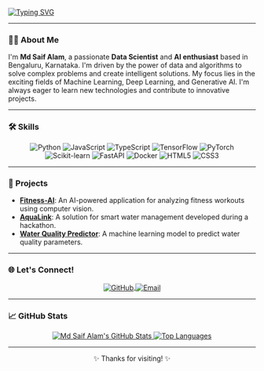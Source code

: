 [![Typing SVG](https://readme-typing-svg.demolab.com?font=Poppins&size=28&duration=3000&pause=500&color=00DBDE&center=true&vCenter=true&width=600&lines=Hello+I'm+Md+Saif+Alam)](https://git.io/typing-svg)

---

### 👨‍💻 About Me

I'm **Md Saif Alam**, a passionate **Data Scientist** and **AI enthusiast** based in Bengaluru, Karnataka. I'm driven by the power of data and algorithms to solve complex problems and create intelligent solutions. My focus lies in the exciting fields of Machine Learning, Deep Learning, and Generative AI. I'm always eager to learn new technologies and contribute to innovative projects.

---

### 🛠️ Skills

<p align="center">
  <img src="https://img.shields.io/badge/Python-3776AB?style=for-the-badge&logo=python&logoColor=white" alt="Python">
  <img src="https://img.shields.io/badge/JavaScript-F7DF1E?style=for-the-badge&logo=javascript&logoColor=black" alt="JavaScript">
  <img src="https://img.shields.io/badge/TypeScript-3178C6?style=for-the-badge&logo=typescript&logoColor=white" alt="TypeScript">
  <img src="https://img.shields.io/badge/TensorFlow-FF6F00?style=for-the-badge&logo=tensorflow&logoColor=white" alt="TensorFlow">
  <img src="https://img.shields.io/badge/PyTorch-%23EE4C2C.svg?style=for-the-badge&logo=PyTorch&logoColor=white" alt="PyTorch">
  <img src="https://img.shields.io/badge/scikit--learn-%23F7931E.svg?style=for-the-badge&logo=scikit-learn&logoColor=white" alt="Scikit-learn">
  <img src="https://img.shields.io/badge/FastAPI-009688?style=for-the-badge&logo=fastapi&logoColor=white" alt="FastAPI">
  <img src="https://img.shields.io/badge/Docker-2496ED?style=for-the-badge&logo=docker&logoColor=white" alt="Docker">
  <img src="https://img.shields.io/badge/HTML5-E34F26?style=for-the-badge&logo=html5&logoColor=white" alt="HTML5">
  <img src="https://img.shields.io/badge/CSS3-1572B6?style=for-the-badge&logo=css3&logoColor=white" alt="CSS3">
</p>

---

### 🚀 Projects

* **<a href="https://github.com/CommitSaif11/Fitness-AI">Fitness-AI</a>**: An AI-powered application for analyzing fitness workouts using computer vision.
* **<a href="https://github.com/CommitSaif11/aqualink_hackathon_saif">AquaLink</a>**: A solution for smart water management developed during a hackathon.
* **<a href="https://github.com/CommitSaif11/water-predictor-model">Water Quality Predictor</a>**: A machine learning model to predict water quality parameters.

---

### 🌐 Let's Connect!

<p align="center">
  <a href="https://github.com/CommitSaif11">
    <img align="center" alt="GitHub" src="https://img.shields.io/badge/GitHub-100000?style=for-the-badge&logo=github&logoColor=white" />
  </a>
  <a href="mailto:alamsaif1107@gmail.com">
    <img align="center" alt="Email" src="https://img.shields.io/badge/Email-EA4335?style=for-the-badge&logo=gmail&logoColor=white" />
  </a>
</p>

---

### 📈 GitHub Stats

<p align="center">
  <a href="https://github.com/anuraghazra/github-readme-stats">
    <img src="https://github-readme-stats.vercel.app/api?username=CommitSaif11&show_icons=true&theme=radical&hide_border=true&count_private=true" alt="Md Saif Alam's GitHub Stats" />
  </a>
  <a href="https://github.com/anuraghazra/github-readme-stats">
    <img src="https://github-readme-stats.vercel.app/api/top-langs/?username=CommitSaif11&layout=compact&theme=radical&hide_border=true" alt="Top Languages" />
  </a>
</p>

---
<p align="center">
  ✨ Thanks for visiting! ✨
</p>
